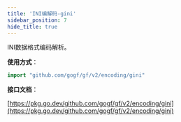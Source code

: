 ```yaml
---
title: 'INI编解码-gini'
sidebar_position: 7
hide_title: true
---
```


INI数据格式编码解析。

**使用方式**：

```go
import "github.com/gogf/gf/v2/encoding/gini"
```

**接口文档**：

[https://pkg.go.dev/github.com/gogf/gf/v2/encoding/gini](https://pkg.go.dev/github.com/gogf/gf/v2/encoding/gini)